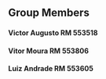 
## Group Members
#### Victor Augusto   RM 553518
#### Vitor Moura      RM 553806
#### Luiz Andrade     RM 553605
